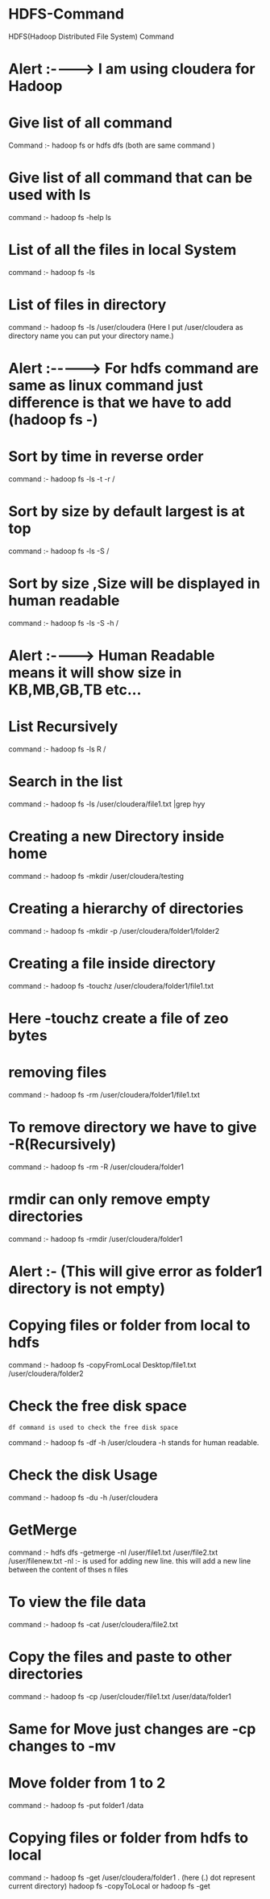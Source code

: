 # HDFS-Command
HDFS(Hadoop Distributed File System) Command


# Alert :----> I am using cloudera for Hadoop 

# Give list of all command
Command :- hadoop fs or hdfs dfs (both are same command )

# Give list of all command that can be used with ls
command :- hadoop fs -help ls

# List of all the files in local System
command :- hadoop fs -ls

# List of files in directory
command :- hadoop fs -ls /user/cloudera (Here I put /user/cloudera as directory name you can put your directory name.)

# Alert :-----> For hdfs command are same as linux command just difference is that we have to add (hadoop fs -)

# Sort by time in reverse order
command :- hadoop fs -ls -t -r /

# Sort by size by default largest is at top
command :- hadoop fs -ls -S /

# Sort by size ,Size will be displayed in human readable
command :- hadoop fs -ls -S -h /

# Alert :----> Human Readable means it will show size in KB,MB,GB,TB etc...

# List Recursively
command :- hadoop fs -ls R /

# Search in the list 
command :- hadoop fs -ls /user/cloudera/file1.txt |grep hyy

# Creating a new Directory inside home 
command :- hadoop fs -mkdir /user/cloudera/testing

# Creating a hierarchy of directories
command :- hadoop fs -mkdir -p /user/cloudera/folder1/folder2

# Creating a file inside directory
command :- hadoop fs -touchz /user/cloudera/folder1/file1.txt  
   # Here -touchz create a file of zeo bytes

# removing files
command :- hadoop fs -rm /user/cloudera/folder1/file1.txt

# To remove directory we have to give -R(Recursively)
command :- hadoop fs -rm -R /user/cloudera/folder1

# rmdir can only remove empty directories
command :- hadoop fs -rmdir /user/cloudera/folder1
   # Alert :- (This will give error as folder1 directory is not empty)
 

# Copying files or folder from local to hdfs
 command :- hadoop fs -copyFromLocal Desktop/file1.txt  /user/cloudera/folder2
 
 # Check the free disk space
    df command is used to check the free disk space
 command :- hadoop fs -df -h /user/cloudera
 -h stands for human readable.
 
 # Check the disk Usage
 command :- hadoop fs -du -h /user/cloudera
 
 # GetMerge
 command :- hdfs dfs -getmerge -nl /user/file1.txt  /user/file2.txt  /user/filenew.txt
  -nl :- is used for adding new line. this will add a new line between the content of thses n files
  
 # To view the file data
 command :- hadoop fs -cat /user/cloudera/file2.txt
 
 # Copy the files and paste to other directories
 command :- hadoop fs -cp /user/clouder/file1.txt  /user/data/folder1
   # Same for Move  just changes are -cp changes to -mv
 
 
 # Move folder from 1 to 2
 command :- hadoop fs -put folder1 /data
 
# Copying files or folder from hdfs to local

command :- hadoop fs -get /user/cloudera/folder1 . (here (.) dot represent current directory)
hadoop fs -copyToLocal  <hdfs path> <local path>
or hadoop fs -get <hdfs path> <local path>

 
  
  
  
  
  


